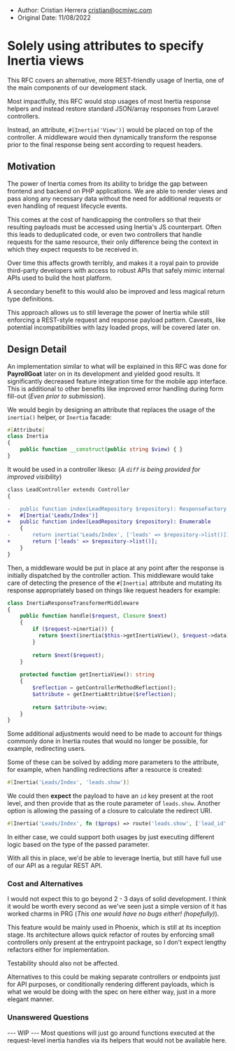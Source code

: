 - Author: Cristian Herrera <cristian@ocmiwc.com>
- Original Date: 11/08/2022

# Solely using attributes to specify Inertia views
This RFC covers an alternative, more REST-friendly usage of Inertia, one of the main components of our development stack.

Most impactfully, this RFC would stop usages of most Inertia response helpers and instead restore standard JSON/array responses from Laravel controllers.

Instead, an attribute, `#[Inertia('View')]` would be placed on top of the controller. A middleware would then dynamically transform the response prior to the final response being sent according to request headers.

## Motivation
The power of Inertia comes from its ability to bridge the gap between frontend and backend on PHP applications. We are able to render views and pass along any necessary data without the need for additional requests or even handling of request lifecycle events.

This comes at the cost of handicapping the controllers so that their resulting payloads must be accessed using Inertia's JS counterpart. Often this leads to deduplicated code, or even two controllers that handle requests for the same resource, their only difference being the context in which they expect requests to be received in.

Over time this affects growth terribly, and makes it a royal pain to provide third-party developers with access to robust APIs that safely mimic internal APIs used to build the host platform.

A secondary benefit to this would also be improved and less magical return type definitions.

This approach allows us to still leverage the power of Inertia while still enforcing a REST-style request and response payload pattern. Caveats, like potential incompatibilities with lazy loaded props, will be covered later on.

## Design Detail
An implementation similar to what will be explained in this RFC was done for **PayrollGoat** later on in its development and yielded good results. It significantly decreased feature integration time for the mobile app interface. This is additional to other benefits like improved error handling during form fill-out (_Even prior to submission_).

We would begin by designing an attribute that replaces the usage of the `inertia()` helper, or `Inertia` facade:

```php
#[Attribute]
class Inertia
{
    public function __construct(public string $view) { }
}
```

It would be used in a controller likeso: (_A `diff` is being provided for improved visibility_)

```diff
class LeadController extends Controller
{

-   public function index(LeadRepository $repository): ResponseFactory|Response
+   #[Inertia('Leads/Index')]  
+   public function index(LeadRepository $repository): Enumerable
    {
-       return inertia('Leads/Index', ['leads' => $repository->list()]);
+       return ['leads' => $repository->list()];
    }
}
```

Then, a middleware would be put in place at any point after the response is initially dispatched by the controller action. This middleware would take care of detecting the presence of the `#[Inertia]` attribute and mutating its response appropriately based on things like request headers for example:

```php
class InertiaResponseTransformerMiddleware
{
    public function handle($request, Closure $next)
    {
        if ($request->inertia()) {
          return $next(inertia($this->getInertiaView(), $request->data));
        }
 
        return $next($request);
    }
    
    protected function getInertiaView(): string
    {
        $reflection = getControllerMethodReflection();
        $attribute = getInertiaAttribtue($reflection);
        
        return $attribute->view;
    }
}
```

Some additional adjustments would need to be made to account for things commonly done in Inertia routes that would no longer be possible, for example,
redirecting users.

Some of these can be solved by adding more parameters to the attribute, for example, when handling redirections after a resource is created:

```php
#[Inertia('Leads/Index', 'leads.show')]
```

We could then **expect** the payload to have an `id` key present at the root level, and then provide that as the route parameter of `leads.show`. Another option is allowing the passing of a closure to calculate the redirect URI.

```php
#[Inertia('Leads/Index', fn ($props) => route('leads.show', ['lead_id' => $props['id']]))]
```

In either case, we could support both usages by just executing different logic based on the type of the passed parameter.

With all this in place, we'd be able to leverage Inertia, but still have full use of our API as a regular REST API.

### Cost and Alternatives
I would not expect this to go beyond 2 - 3 days of solid development. I think it would be worth every second as we've seen just a simple version of it has worked charms in PRG (_This one would have no bugs either! (hopefully)_).

This feature would be mainly used in Phoenix, which is still at its inception stage. Its architecture allows quick refactor of routes by enforcing small controllers only present at the entrypoint package, so I don't expect lengthy refactors either for implementation.

Testability should also not be affected.

Alternatives to this could be making separate controllers or endpoints just for API purposes, or conditionally rendering different payloads, which is what we would be doing with the spec on here either way, just in a more elegant manner.

### Unanswered Questions
--- WIP ---
Most questions will just go around functions executed at the request-level inertia handles via its helpers that would not be available here.
